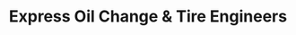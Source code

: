 ---
title: "Express Oil Change & Tire Engineers"
url: /montgomery/express-oil-change-and-tire-engineers-atlanta-highway-2/
shop: tyres
---